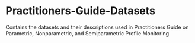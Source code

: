 # Practitioners-Guide-Datasets
Contains the datasets and their descriptions used in Practitioners Guide on Parametric, Nonparametric, and Semiparametric Profile Monitoring
